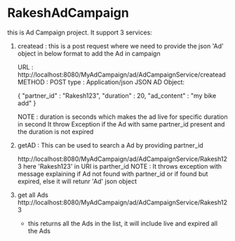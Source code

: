 # RakeshAdCampaign
this is Ad Campaign project. It support 3 services:

1. createad : this is a post request where we need to provide the json 'Ad' object in below format to add the Ad in campaign
    
    URL : http://localhost:8080/MyAdCampaign/ad/AdCampaignService/createad
    METHOD : POST
    type : Application/json
    JSON AD Object:

    {
      "partner_id" : "Rakesh123",
       "duration" : 20,
       "ad_content" : "my bike add"
    }
    
    NOTE : duration is seconds which makes the ad live for specific duration in second
    It throw Exception if the Ad with same partner_id present and the duration is not expired
    
2. getAD : This can be used to search a Ad by providing partner_id
  
    http://localhost:8080/MyAdCampaign/ad/AdCampaignService/Rakesh123
    here 'Rakesh123' in URI is parther_id
    NOTE : It throws exception with message explaining if Ad not found with partner_id or if found but expired, else it will retunr 'Ad' json object

3. get all Ads
      http://localhost:8080/MyAdCampaign/ad/AdCampaignService/Rakesh123
      - this returns all the Ads in the list, it will include live and expired all the Ads
    
